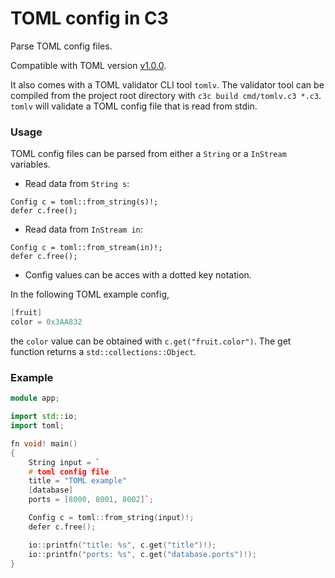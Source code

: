 # TOML config in C3

Parse TOML config files.

Compatible with TOML version [v1.0.0](https://toml.io/en/v1.0.0).

It also comes with a TOML validator CLI tool `tomlv`. The validator tool can be
compiled from the project root directory with `c3c build cmd/tomlv.c3 *.c3`.
`tomlv` will validate a TOML config file that is read from stdin.

### Usage

TOML config files can be parsed from either a `String` or a `InStream`
variables.

* Read data from `String s`:
```
Config c = toml::from_string(s)!;
defer c.free();
```

* Read data from `InStream in`:
```
Config c = toml::from_stream(in)!;
defer c.free();
```

* Config values can be acces with a dotted key notation.

In the following TOML example config,
```cpp
[fruit]
color = 0x3AA832
```
the `color` value can be obtained with `c.get("fruit.color")`. The get function
returns a `std::collections::Object`.


### Example

```cpp
module app;

import std::io;
import toml;

fn void! main()
{	
	String input = `
	# toml config file
	title = "TOML example"
	[database]
	ports = [8000, 8001, 8002]`;

	Config c = toml::from_string(input)!;
	defer c.free();

	io::printfn("title: %s", c.get("title")!);
	io::printfn("ports: %s", c.get("database.ports")!);
}
```
